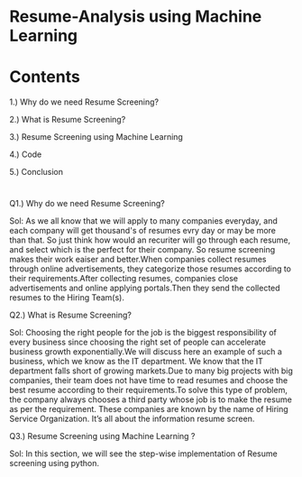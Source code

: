 # Resume-Analysis using Machine Learning 

# Contents 
1.) Why do we need Resume Screening?

2.) What is Resume Screening?
 
3.) Resume Screening using Machine Learning 
 
4.) Code 

5.) Conclusion    
     
#  

Q1.) Why do we need Resume Screening?

Sol: As we all know that we will apply to many companies everyday, and each company will get thousand's of resumes evry day or may be more than that. So just think how would an recuriter will go through each resume, and select which is the perfect for their company. So resume screening makes their work eaiser and better.When companies collect resumes through online advertisements, they categorize those resumes according to their requirements.After collecting resumes, companies close advertisements and online applying portals.Then they send the collected resumes to the Hiring Team(s).

Q2.) What is Resume Screening?

Sol: Choosing the right people for the job is the biggest responsibility of every business since choosing the right set of people can accelerate business growth exponentially.We will discuss here an example of such a business, which we know as the IT department. We know that the IT department falls short of growing markets.Due to many big projects with big companies, their team does not have time to read resumes and choose the best resume according to their requirements.To solve this type of problem, the company always chooses a third party whose job is to make the resume as per the requirement. These companies are known by the name of Hiring Service Organization. It’s all about the information resume screen. 

Q3.) Resume Screening using Machine Learning ?

Sol: In this section, we will see the step-wise implementation of Resume screening using python. 
